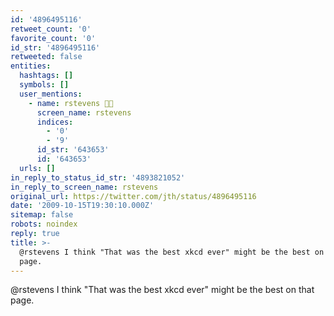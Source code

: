 ```yaml
---
id: '4896495116'
retweet_count: '0'
favorite_count: '0'
id_str: '4896495116'
retweeted: false
entities:
  hashtags: []
  symbols: []
  user_mentions:
    - name: rstevens 🐳💨
      screen_name: rstevens
      indices:
        - '0'
        - '9'
      id_str: '643653'
      id: '643653'
  urls: []
in_reply_to_status_id_str: '4893821052'
in_reply_to_screen_name: rstevens
original_url: https://twitter.com/jth/status/4896495116
date: '2009-10-15T19:30:10.000Z'
sitemap: false
robots: noindex
reply: true
title: >-
  @rstevens I think "That was the best xkcd ever" might be the best on that
  page.
---
```


@rstevens I think "That was the best xkcd ever" might be the best on that page.